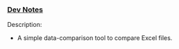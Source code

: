 <h3><a href="https://gist.github.com/denqiu/bc97d2cc571dbb68c40b0332194890e2">Dev Notes</a></h3>
<div>
    Description:
    <ul>
        <li>A simple data-comparison tool to compare Excel files.</li>
    </ul>
</div>
